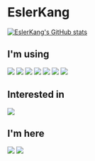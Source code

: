 # EslerKang
[![EslerKang's GitHub stats](https://github-readme-stats.vercel.app/api?username=EslerKang&count_private=true)](https://github.com/eslerkang/)

## I'm using
<img src="https://img.shields.io/badge/Javascript-F0DF3E?style=flat-square&logo=Javascript&logoColor=white"/>
<img src="https://img.shields.io/badge/Typescript-5175A7?style=flat-square&logo=Typescript&logoColor=white"/>
<img src="https://img.shields.io/badge/NestJS-000000?style=flat-square&logo=Nestjs&logoColor=red"/>
<a><img src="https://img.shields.io/badge/Python-5175A7?style=flat-square&logo=Python&logoColor=white"/></a>
<img src="https://img.shields.io/badge/HTML5-C5512C?style=flat-square&logo=HTML5&logoColor=white"/>
<img src="https://img.shields.io/badge/CSS-4371B2?style=flat-square&logo=CSS3&logoColor=white"/>
<img src="https://img.shields.io/badge/MySQL-4371B2?style=flat-square&logo=MySQL&logoColor=white"/>


## Interested in
<img src="https://img.shields.io/badge/BlockChain-grey?style=flat-square&logo=Bitcoin&logoColor=white"/>



## I'm here
<a href="https://velog.io/@eslerkang" target="_blank"><img src="https://img.shields.io/badge/Velog-20c997?style=flat-square&logo=Vimeo&logoColor=white"/></a>
<a href="mailto:eslerkang@gmail.com" target="_blank"><img src="https://img.shields.io/badge/Gmail-B54A3A?style=flat-square&logo=Gmail&logoColor=white"/></a>
